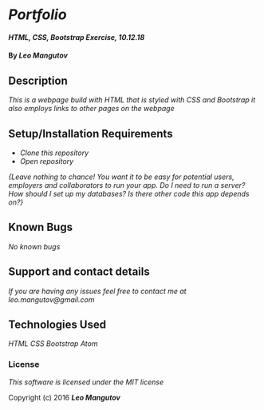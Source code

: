 # _Portfolio_

#### _HTML, CSS, Bootstrap Exercise, 10.12.18_

#### By _**Leo Mangutov**_

## Description

_This is a webpage build with HTML that is styled with CSS and Bootstrap it also employs links to other pages on the webpage_

## Setup/Installation Requirements

* _Clone this repository_
* _Open repository_


_{Leave nothing to chance! You want it to be easy for potential users, employers and collaborators to run your app. Do I need to run a server? How should I set up my databases? Is there other code this app depends on?}_

## Known Bugs

_No known bugs_

## Support and contact details

_If you are having any issues feel free to contact me at leo.mangutov@gmail.com_

## Technologies Used

_HTML_
_CSS_
_Bootstrap_
_Atom_

### License

*This software is licensed under the MIT license*

Copyright (c) 2016 **_Leo Mangutov_**
